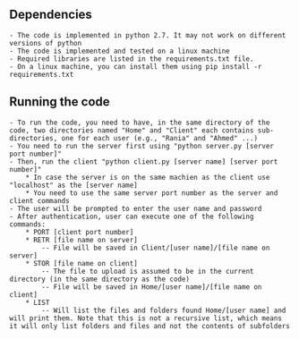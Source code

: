 Dependencies
-------------
	- The code is implemented in python 2.7. It may not work on different versions of python
 	- The code is implemented and tested on a linux machine
 	- Required libraries are listed in the requirements.txt file.
 	- On a linux machine, you can install them using pip install -r requirements.txt

 Running the code
 ----------------
 	- To run the code, you need to have, in the same directory of the code, two directories named "Home" and "Client" each contains sub-directories, one for each user (e.g., "Rania" and "Ahmed" ...)
 	- You need to run the server first using "python server.py [server port number]"
 	- Then, run the client "python client.py [server name] [server port number]"
 		* In case the server is on the same machien as the client use "localhost" as the [server name]
 		* You need to use the same server port number as the server and client commands
 	- The user will be prompted to enter the user name and password
 	- After authentication, user can execute one of the following commands:
 		* PORT [client port number]
 		* RETR [file name on server]
 			-- File will be saved in Client/[user name]/[file name on server]
 		* STOR [file name on client]
 			-- The file to upload is assumed to be in the current directory (in the same directory as the code)
 			-- File will be saved in Home/[user name]/[file name on client]
 		* LIST
 			-- Will list the files and folders found Home/[user name] and will print them. Note that this is not a recursive list, which means it will only list folders and files and not the contents of subfolders
